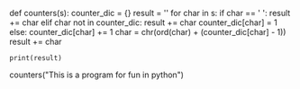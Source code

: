 def counters(s):
    counter_dic = {}
    result = ''
    for char in s:
        if char == ' ':
            result += char
        elif char not in counter_dic:
            result += char
            counter_dic[char] = 1
        else:
            counter_dic[char] += 1
            char = chr(ord(char) + (counter_dic[char] - 1))
            result += char

    print(result)
counters("This is a program for fun in python")

